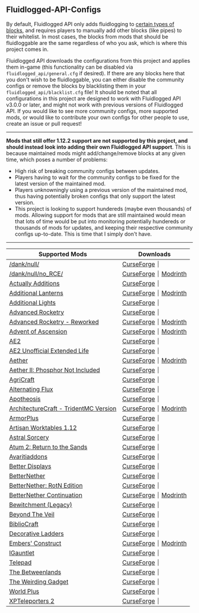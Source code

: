 ## Fluidlogged-API-Configs
By default, Fluidlogged API only adds fluidlogging to [certain types of blocks](https://github.com/jbredwards/Fluidlogged-API#fluidloggable-blocks), and requires players to manually add other blocks (like pipes) to their whitelist. In most cases, the blocks from mods that should be fluidloggable are the same regardless of who you ask, which is where this project comes in.

Fluidlogged API downloads the configurations from this project and applies them in-game (this functionality can be disabled via `fluidlogged_api/general.cfg` if desired). If there are any blocks here that you don't wish to be fluidloggable, you can either disable the community configs or remove the blocks by blacklisting them in your `fluidlogged_api/blacklist.cfg` file! It should be noted that all configurations in this project are designed to work with Fluidlogged API v3.0.0 or later, and might not work with previous versions of Fluidlogged API. If you would like to see more community configs, more supported mods, or would like to contribute your own configs for other people to use, create an issue or pull request!

---

**Mods that still offer 1.12.2 support are not supported by this project, and should instead look into adding their own Fluidlogged API support**. This is because maintained mods might add/change/remove blocks at any given time, which poses a number of problems:
- High risk of breaking community configs between updates.
- Players having to wait for the community configs to be fixed for the latest version of the maintained mod.
- Players unknowningly using a previous version of the maintained mod, thus having potentially broken configs that only support the latest version.
- This project is looking to support hundereds (maybe even thousands) of mods. Allowing support for mods that are still maintained would mean that lots of time would be put into monitoring potentially hundereds or thousands of mods for updates, and keeping their respective community configs up-to-date. This is time that I simply don't have.

---

| Supported Mods | Downloads |
| --- | --- |
| [/dank/null/](https://github.com/jbredwards/Fluidlogged-API-Configs/tree/1.12.2/internal/danknull)  | [CurseForge](https://www.curseforge.com/minecraft/mc-mods/dank-null/files/2962052) ⏐ |
| [/dank/null/no_RCE/](https://github.com/jbredwards/Fluidlogged-API-Configs/tree/1.12.2/internal/danknull) | [CurseForge](https://www.curseforge.com/minecraft/mc-mods/dank-null-no_rce/files/all?version=1.12.2) ⏐ [Modrinth](https://modrinth.com/mod/danknull-rce/versions?g=1.12.2) |
| [Actually Additions](https://github.com/jbredwards/Fluidlogged-API-Configs/tree/1.12.2/internal/actuallyadditions) | [CurseForge](https://www.curseforge.com/minecraft/mc-mods/actually-additions/files/3117927) ⏐ |
| [Additional Lanterns](https://github.com/jbredwards/Fluidlogged-API-Configs/tree/1.12.2/internal/additionallanterns) | [CurseForge](https://www.curseforge.com/minecraft/mc-mods/additional-lanterns/files/4729425) ⏐ [Modrinth](https://modrinth.com/mod/additional-lanterns/version/1.1.1b-forge-mc1.12) |
| [Additional Lights](https://github.com/jbredwards/Fluidlogged-API-Configs/tree/1.12.2/internal/additional_lights) | [CurseForge](https://curseforge.com/minecraft/mc-mods/additional-lights/files/2989463) ⏐ |
| [Advanced Rocketry](https://github.com/jbredwards/Fluidlogged-API-Configs/tree/1.12.2/internal/advancedrocketry) | [CurseForge](https://www.curseforge.com/minecraft/mc-mods/advanced-rocketry/files/4671856) ⏐ |
| [Advanced Rocketry - Reworked](https://github.com/jbredwards/Fluidlogged-API-Configs/tree/1.12.2/internal/advancedrocketry) | [CurseForge](https://www.curseforge.com/minecraft/mc-mods/advanced-rocketry-2/files/all?version=1.12.2) ⏐ [Modrinth](https://modrinth.com/mod/advanced-rocketry-reworked/versions?g=1.12.2) |
| [Advent of Ascension](https://github.com/jbredwards/Fluidlogged-API-Configs/tree/1.12.2/internal/aoa3) | [CurseForge](https://www.curseforge.com/minecraft/mc-mods/advent-of-ascension-nevermine/files/3054253) ⏐ [Modrinth](https://modrinth.com/mod/adventofascension/version/1.12.2-3.3.6) |
| [AE2](https://github.com/jbredwards/Fluidlogged-API-Configs/tree/1.12.2/internal/appliedenergistics2) | [CurseForge](https://www.curseforge.com/minecraft/mc-mods/applied-energistics-2/files/2747063) ⏐ |
| [AE2 Unofficial Extended Life](https://github.com/jbredwards/Fluidlogged-API-Configs/tree/1.12.2/internal/appliedenergistics2) | [CurseForge](https://www.curseforge.com/minecraft/mc-mods/ae2-extended-life/files/all?version=1.12.2) ⏐ |
| [Aether](https://github.com/jbredwards/Fluidlogged-API-Configs/tree/1.12.2/internal/aether_legacy) | [CurseForge](https://www.curseforge.com/minecraft/mc-mods/aether/files/5035622) ⏐ [Modrinth](https://modrinth.com/mod/aether/version/1.12.2-v1.5.4.0) |
| [Aether II: Phosphor Not Included](https://github.com/jbredwards/Fluidlogged-API-Configs/tree/1.12.2/internal/aether) | [CurseForge](https://www.curseforge.com/minecraft/mc-mods/the-aether-ii-phosphor-not-included/files/4771846) ⏐ |
| [AgriCraft](https://github.com/jbredwards/Fluidlogged-API-Configs/tree/1.12.2/internal/agricraft) | [CurseForge](https://www.curseforge.com/minecraft/mc-mods/agricraft/files/3317747) ⏐ |
| [Alternating Flux](https://github.com/jbredwards/Fluidlogged-API-Configs/tree/1.12.2/internal/alternatingflux) | [CurseForge](https://www.curseforge.com/minecraft/mc-mods/alternating-flux/files/2693578) ⏐ |
| [Apotheosis](https://github.com/jbredwards/Fluidlogged-API-Configs/tree/1.12.2/internal/apotheosis) | [CurseForge](https://www.curseforge.com/minecraft/mc-mods/apotheosis/files/2906487) ⏐ |
| [ArchitectureCraft - TridentMC Version](https://github.com/jbredwards/Fluidlogged-API-Configs/tree/1.12.2/internal/architecturecraft) | [CurseForge](https://www.curseforge.com/minecraft/mc-mods/architecturecraft-tridev/files/4344128) ⏐ [Modrinth](https://modrinth.com/mod/architecture-craft/version/1.12-3.108) |
| [ArmorPlus](https://github.com/jbredwards/Fluidlogged-API-Configs/tree/1.12.2/internal/armorplus) | [CurseForge](https://www.curseforge.com/minecraft/mc-mods/armorplus/files/2952741) ⏐ |
| [Artisan Worktables 1.12](https://github.com/jbredwards/Fluidlogged-API-Configs/tree/1.12.2/internal/artisanworktables) | [CurseForge](https://www.curseforge.com/minecraft/mc-mods/artisan-worktables/files/3205284) ⏐ |
| [Astral Sorcery](https://github.com/jbredwards/Fluidlogged-API-Configs/tree/1.12.2/internal/astralsourcery) | [CurseForge](https://www.curseforge.com/minecraft/mc-mods/astral-sorcery/files/3044416) ⏐ |
| [Atum 2: Return to the Sands](https://github.com/jbredwards/Fluidlogged-API-Configs/tree/1.12.2/internal/atum) | [CurseForge](https://www.curseforge.com/minecraft/mc-mods/atum/files/3116599) ⏐ |
| [Avaritiaddons](https://github.com/jbredwards/Fluidlogged-API-Configs/tree/1.12.2/internal/avaritiaddons) | [CurseForge](https://www.curseforge.com/minecraft/mc-mods/avaritiaddons/files/4745387) ⏐ |
| [Better Displays](https://github.com/jbredwards/Fluidlogged-API-Configs/tree/1.12.2/internal/betterdisplays) | [CurseForge](https://www.curseforge.com/minecraft/mc-mods/better-displays/files/4284175) ⏐ |
| [BetterNether](https://github.com/jbredwards/Fluidlogged-API-Configs/tree/1.12.2/internal/betternether) | [CurseForge](https://www.curseforge.com/minecraft/mc-mods/betternether/files/2859893) ⏐ |
| [BetterNether: RotN Edition](https://github.com/jbredwards/Fluidlogged-API-Configs/tree/1.12.2/internal/betternether) | [CurseForge](https://www.curseforge.com/minecraft/mc-mods/betternether-rotn-edition/files/all?version=1.12.2) ⏐ |
| [BetterNether Continuation](https://github.com/jbredwards/Fluidlogged-API-Configs/tree/1.12.2/internal/betternether) | [CurseForge](https://www.curseforge.com/minecraft/mc-mods/better-nether-continuation/files/all?version=1.12.2) ⏐ [Modrinth](https://modrinth.com/mod/betternether-continuation/versions?g=1.12.2) |
| [Bewitchment (Legacy)](https://github.com/jbredwards/Fluidlogged-API-Configs/tree/1.12.2/internal/bewitchment) | [CurseForge](https://www.curseforge.com/minecraft/mc-mods/bewitchment-legacy/files/3256343) ⏐ |
| [Beyond The Veil](https://github.com/jbredwards/Fluidlogged-API-Configs/tree/1.12.2/internal/beyondtheveil) | [CurseForge](https://www.curseforge.com/minecraft/mc-mods/beyond-the-veil/files/3616140) ⏐ |
| [BiblioCraft](https://github.com/jbredwards/Fluidlogged-API-Configs/tree/1.12.2/internal/bibliocraft) | [CurseForge](https://www.curseforge.com/minecraft/mc-mods/bibliocraft/files/3647708) ⏐ |
| [Decorative Ladders](https://github.com/jbredwards/Fluidlogged-API-Configs/tree/1.12.2/internal/ahmed4363laddersmod) | [CurseForge](https://www.curseforge.com/minecraft/mc-mods/decorative-ladders/files/2978098) ⏐ |
| [Embers' Construct](https://github.com/jbredwards/Fluidlogged-API-Configs/tree/1.12.2/internal/embersconstruct) | [CurseForge](https://www.curseforge.com/minecraft/mc-mods/embersconstruct/files/3735109) ⏐ [Modrinth](https://modrinth.com/mod/embersconstruct/version/1.3.5) |
| [IGauntlet](https://github.com/jbredwards/Fluidlogged-API-Configs/tree/1.12.2/internal/igauntlet) | [CurseForge](https://www.curseforge.com/minecraft/mc-mods/igauntlet/files/2792298) ⏐ |
| [Telepad](https://github.com/jbredwards/Fluidlogged-API-Configs/tree/1.12.2/internal/danknull) | [CurseForge](https://www.curseforge.com/minecraft/mc-mods/telepad/files/2773932) ⏐ |
| [The Betweenlands](https://github.com/jbredwards/Fluidlogged-API-Configs/tree/1.12.2/internal/thebetweenlands) | [CurseForge](https://www.curseforge.com/minecraft/mc-mods/angry-pixel-the-betweenlands-mod/files/4479688) ⏐ |
| [The Weirding Gadget](https://github.com/jbredwards/Fluidlogged-API-Configs/tree/1.12.2/internal/weirdinggadget) | [CurseForge](https://www.curseforge.com/minecraft/mc-mods/the-weirding-gadget/files/2708729) ⏐ |
| [World Plus](https://github.com/jbredwards/Fluidlogged-API-Configs/tree/1.12.2/internal/worldplus) | [CurseForge](https://www.curseforge.com/minecraft/mc-mods/world-plus/files/2692400) ⏐ |
| [XPTeleporters 2](https://github.com/jbredwards/Fluidlogged-API-Configs/tree/1.12.2/internal/danknull) | [CurseForge](https://www.curseforge.com/minecraft/mc-mods/xpteleporters-2/files/2827714) ⏐ |
